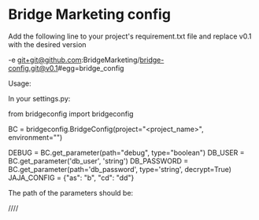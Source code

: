 Bridge Marketing config
=======================

Add the following line to your project's requirement.txt file and replace v0.1
with the desired version


-e git+git@github.com:BridgeMarketing/bridge-config.git@v0.1#egg=bridge_config


Usage:

In your settings.py:

from bridgeconfig import bridgeconfig

BC = bridgeconfig.BridgeConfig(project="<project_name>", environment="<environment>")

DEBUG = BC.get_parameter(path="debug", type="boolean")
DB_USER = BC.get_parameter('db_user', 'string')
DB_PASSWORD =  BC.get_parameter(path='db_password', type='string', 
                            decrypt=True)
JAJA_CONFIG = {"as": "b", "cd": "dd"}


The path of the parameters should be:

/<project>/<environment>/<key>/
